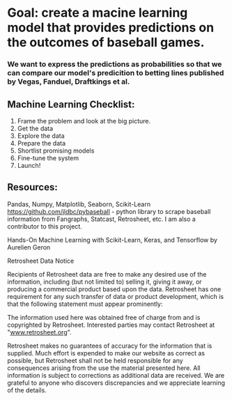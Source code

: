 # Goal: create a macine learning model that provides predictions on the outcomes of baseball games. 
### We want to express the predictions as probabilities so that we can compare our model's predicition to betting lines published by Vegas, Fanduel, Draftkings et al.

## Machine Learning Checklist:
1. Frame the problem and look at the big picture.
1. Get the data
1. Explore the data
1. Prepare the data
1. Shortlist promising models
1. Fine-tune the system
1. Launch!

## Resources:
Pandas, Numpy, Matplotlib, Seaborn, Scikit-Learn
https://github.com/jldbc/pybaseball - python library to scrape baseball information from Fangraphs, Statcast, Retrosheet, etc. I am also a contributor to this project.

Hands-On Machine Learning with Scikit-Learn, Keras, and Tensorflow by Aurelien Geron

Retrosheet Data Notice

Recipients of Retrosheet data are free to make any desired use of the information, including (but not limited to) selling it, giving it away, or producing a commercial product based upon the data. Retrosheet has one requirement for any such transfer of data or product development, which is that the following statement must appear prominently:

 The information used here was obtained free of
 charge from and is copyrighted by Retrosheet.  Interested
 parties may contact Retrosheet at "www.retrosheet.org".

Retrosheet makes no guarantees of accuracy for the information that is supplied. Much effort is expended to make our website as correct as possible, but Retrosheet shall not be held responsible for any consequences arising from the use the material presented here. All information is subject to corrections as additional data are received. We are grateful to anyone who discovers discrepancies and we appreciate learning of the details.
